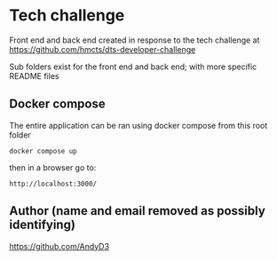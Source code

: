 # Tech challenge
Front end and back end created in response to the tech challenge at https://github.com/hmcts/dts-developer-challenge

Sub folders exist for the front end and back end; with more specific README files

## Docker compose
The entire application can be ran using docker compose from this root folder
```
docker compose up
```
then in a browser go to:
```
http://localhost:3000/
```

## Author (name and email removed as possibly identifying)
https://github.com/AndyD3